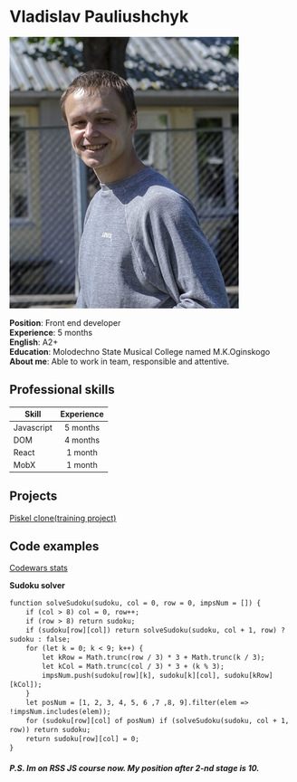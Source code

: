 # Vladislav Pauliushchyk

![Me](https://github.com/plusch011/cv/blob/gh-pages/photo.jpg?raw=true)

**Position**: Front end developer  
**Experience**: 5 months  
**English**: A2+  
**Education**: Molodechno State Musical College named M.K.Oginskogo  
**About me**: Able to work in team, responsible and attentive.  

## Professional skills

| Skill         | Experience    |
| ------------- |:-------------:|
| Javascript    | 5 months      |
| DOM           | 4 months      |
| React         | 1 month       |
| MobX          | 1 month       |

## Projects

[Piskel clone(training project)](https://plusch011.github.io/TrainPiskel/)

## Code examples

[Сodewars stats](https://www.codewars.com/users/plusch011/completed)

**Sudoku solver**  

```
function solveSudoku(sudoku, col = 0, row = 0, impsNum = []) {
	if (col > 8) col = 0, row++;
	if (row > 8) return sudoku;
	if (sudoku[row][col]) return solveSudoku(sudoku, col + 1, row) ? sudoku : false;
	for (let k = 0; k < 9; k++) {
		let kRow = Math.trunc(row / 3) * 3 + Math.trunc(k / 3);
		let kCol = Math.trunc(col / 3) * 3 + (k % 3);
		impsNum.push(sudoku[row][k], sudoku[k][col], sudoku[kRow][kCol]);
	}
	let posNum = [1, 2, 3, 4, 5, 6 ,7 ,8, 9].filter(elem => !impsNum.includes(elem));
	for (sudoku[row][col] of posNum) if (solveSudoku(sudoku, col + 1, row)) return sudoku;
	return sudoku[row][col] = 0;
}
```

##### P.S. Im on RSS JS course now. My position after 2-nd stage is 10.
